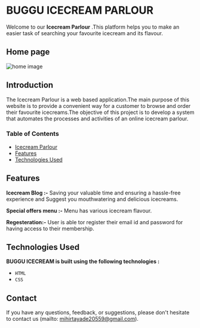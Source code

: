   # BUGGU ICECREAM PARLOUR

  Welcome to our **Icecream Parlour** .This platform helps you to make an easier task of searching your favourite icecream and its flavour.


## Home page 
![home image](./img/home.png)




## Introduction
The Icecream Parlour is a web based application.The main purpose of this
website is to provide a convenient way for a customer to browse and order their favourite icecreams.The objective of this project is to develop a system that automates the processes and activities of an online icecream parlour. 

### Table of Contents

- [Icecream Parlour]()
- [Features](#features)
- [Technologies Used](#technologies-used)

## Features


**Icecream Blog :-** Saving your valuable time and ensuring a hassle-free experience and Suggest you mouthwatering and delicious icecreams.

**Special offers menu :-** Menu has various icecream flavour.

**Regesteration:-** User is able tor register their email id and password for having access to their membership.

## Technologies Used

  **BUGGU ICECREAM is built using the following technologies :**

- ```HTML```
- ```CSS```

## Contact
If you have any questions, feedback, or suggestions, please don't hesitate to contact us 
(mailto: mihirtayade20559@gmail.com).
